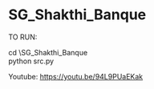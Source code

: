 # SG_Shakthi_Banque

TO RUN:

cd <path>\SG_Shakthi_Banque\
python src.py

Youtube: https://youtu.be/94L9PUaEKak